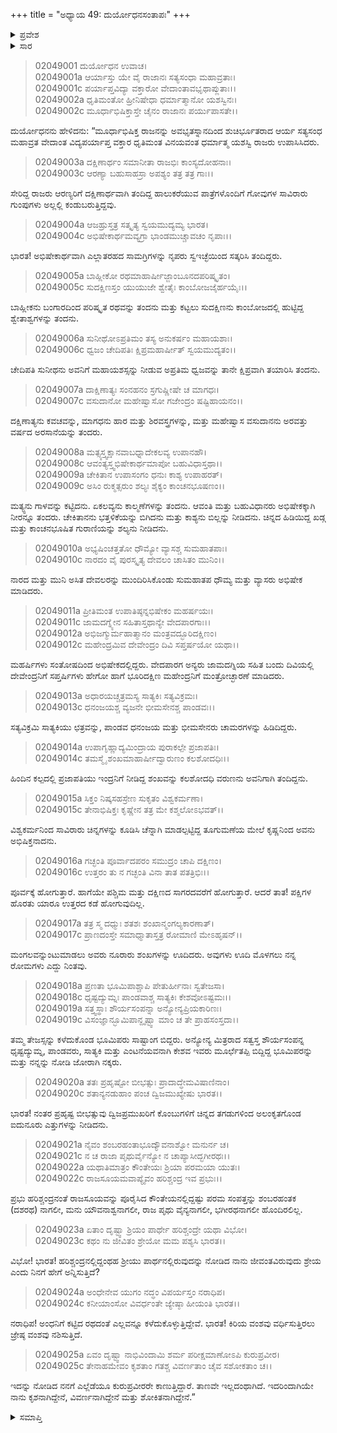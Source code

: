 +++
title = "ಅಧ್ಯಾಯ 49: ದುರ್ಯೋಧನಸಂತಾಪಃ"
+++

<details><summary>ಪ್ರವೇಶ</summary>


।।   ಓಂ ಓಂ ನಮೋ ನಾರಾಯಣಾಯ।।   ಶ್ರೀ ವೇದವ್ಯಾಸಾಯ ನಮಃ ।।

ಶ್ರೀ ಕೃಷ್ಣದ್ವೈಪಾಯನ ವೇದವ್ಯಾಸ ವಿರಚಿತ  

**ಶ್ರೀ ಮಹಾಭಾರತ**

**ಸಭಾ ಪರ್ವ**

**ದ್ಯೂತ ಪರ್ವ**

**ಅಧ್ಯಾಯ 49**

</details>


<details><summary>ಸಾರ</summary>

“ಕಿರಿಯ ವಂಶವು ವರ್ಧಿಸುತ್ತಿರಲು ಜ್ರೇಷ್ಠ ವಂಶವು ನಶಿಸುತ್ತಿದೆ” ಎಂದು ಪಾಂಡವರ ಯಾಗದ ವೈಭವವನ್ನು ದುರ್ಯೋಧನನು ವರ್ಣಿಸಿ ಅಸೂಯೆ ಪಡುವುದು (1-25).

</details>


> 02049001 ದುರ್ಯೋಧನ ಉವಾಚ।  
02049001a ಆರ್ಯಾಸ್ತು ಯೇ ವೈ ರಾಜಾನಃ ಸತ್ಯಸಂಧಾ ಮಹಾವ್ರತಾಃ।  
02049001c ಪರ್ಯಾಪ್ತವಿದ್ಯಾ ವಕ್ತಾರೋ ವೇದಾಂತಾವಭೃಥಾಪ್ಲುತಾಃ।।  
02049002a ಧೃತಿಮಂತೋ ಹ್ರೀನಿಷೇಧಾ ಧರ್ಮಾತ್ಮಾನೋ ಯಶಸ್ವಿನಃ।  
02049002c ಮೂರ್ಧಾಭಿಷಿಕ್ತಾಸ್ತೇ ಚೈನಂ ರಾಜಾನಃ ಪರ್ಯುಪಾಸತೇ।।

ದುರ್ಯೋಧನನು ಹೇಳಿದನು: “ಮೂರ್ಧಾಭಿಷಿಕ್ತ ರಾಜನನ್ನು ಅವಭೃತಸ್ನಾನದಿಂದ ಶುಚಿರ್ಭೂತರಾದ ಆರ್ಯ ಸತ್ಯಸಂಧ ಮಹಾವ್ರತ ವೇದಾಂತ ವಿದ್ಯಪರ್ಯಾಪ್ತ ವಕ್ತಾರ ಧೃತಿಮಂತ ವಿನಯವಂತ ಧರ್ಮಾತ್ಮ ಯಶಸ್ವಿ ರಾಜರು ಉಪಾಸಿಸಿದರು.

> 02049003a ದಕ್ಷಿಣಾರ್ಥಂ ಸಮಾನೀತಾ ರಾಜಭಿಃ ಕಾಂಸ್ಯದೋಹನಾಃ।  
02049003c ಆರಣ್ಯಾ ಬಹುಸಾಹಸ್ರಾ ಅಪಶ್ಯಂ ತತ್ರ ತತ್ರ ಗಾಃ।।

ಸೇರಿದ್ದ ರಾಜರು ಆರಣ್ಯರಿಗೆ ದಕ್ಷಿಣಾರ್ಥವಾಗಿ ತಂದಿದ್ದ ಹಾಲುಕರೆಯುವ ಪಾತ್ರೆಗಳೊಂದಿಗೆ ಗೋವುಗಳ ಸಾವಿರಾರು ಗುಂಪುಗಳು ಅಲ್ಲಲ್ಲಿ ಕಂಡುಬರುತ್ತಿದ್ದವು.

> 02049004a ಆಜಹ್ರುಸ್ತತ್ರ ಸತ್ಕೃತ್ಯ ಸ್ವಯಮುದ್ಯಮ್ಯ ಭಾರತ।  
02049004c ಅಭಿಷೇಕಾರ್ಥಮವ್ಯಗ್ರಾ ಭಾಂಡಮುಚ್ಚಾವಚಂ ನೃಪಾಃ।।

ಭಾರತ! ಅಭಿಷೇಕಾರ್ಥವಾಗಿ ಎಲ್ಲಾತರಹದ ಸಾಮಗ್ರಿಗಳನ್ನು ನೃಪರು ಸ್ವ‌ಇಚ್ಛೆಯಿಂದ ಸತ್ಕರಿಸಿ ತಂದಿದ್ದರು.

> 02049005a ಬಾಹ್ಲೀಕೋ ರಥಮಾಹಾರ್ಷೀಜ್ಜಾಂಬೂನದಪರಿಷ್ಕೃತಂ।  
02049005c ಸುದಕ್ಷಿಣಸ್ತಂ ಯುಯುಜೇ ಶ್ವೇತೈಃ ಕಾಂಬೋಜಜೈರ್ಹಯೈಃ।।

ಬಾಹ್ಲೀಕನು ಬಂಗಾರದಿಂದ ಪರಿಷ್ಕೃತ ರಥವನ್ನು ತಂದನು ಮತ್ತು ಕಟ್ಟಲು ಸುದಕ್ಷಿಣನು ಕಾಂಬೋಜದಲ್ಲಿ ಹುಟ್ಟಿದ್ದ ಶ್ವೇತಾಶ್ವಗಳನ್ನು ತಂದನು.

> 02049006a ಸುನೀಥೋಽಪ್ರತಿಮಂ ತಸ್ಯ ಅನುಕರ್ಷಂ ಮಹಾಯಶಾಃ।  
02049006c ಧ್ವಜಂ ಚೇದಿಪತಿಃ ಕ್ಷಿಪ್ರಮಹಾರ್ಷೀತ್ ಸ್ವಯಮುದ್ಯತಂ।।

ಚೇದಿಪತಿ ಸುನೀಥನು ಅವನಿಗೆ ಮಹಾಯಶಸ್ಸನ್ನು ನೀಡುವ ಅಪ್ರತಿಮ ಧ್ವಜವನ್ನು ತಾನೇ ಕ್ಷಿಪ್ರವಾಗಿ ತಯಾರಿಸಿ ತಂದನು.

> 02049007a ದಾಕ್ಷಿಣಾತ್ಯಃ ಸಂನಹನಂ ಸ್ರಗುಷ್ಣೀಷೇ ಚ ಮಾಗಧಃ।   
02049007c ವಸುದಾನೋ ಮಹೇಷ್ವಾಸೋ ಗಜೇಂದ್ರಂ ಷಷ್ಟಿಹಾಯನಂ।।

ದಕ್ಷಿಣಾತ್ಯನು ಕವಚವನ್ನು, ಮಾಗಧನು ಹಾರ ಮತ್ತು ಶಿರವಸ್ತ್ರಗಳನ್ನು, ಮತ್ತು ಮಹೇಷ್ವಾಸ ವಸುದಾನನು ಅರವತ್ತು ವರ್ಷದ ಅರಸಾನೆಯನ್ನು ತಂದರು.

> 02049008a ಮತ್ಸ್ಯಸ್ತ್ವಕ್ಷಾನವಾಬಧ್ನಾದೇಕಲವ್ಯ ಉಪಾನಹೌ।  
02049008c ಆವಂತ್ಯಸ್ತ್ವಭಿಷೇಕಾರ್ಥಮಾಪೋ ಬಹುವಿಧಾಸ್ತಥಾ।।  
02049009a ಚೇಕಿತಾನ ಉಪಾಸಂಗಂ ಧನುಃ ಕಾಶ್ಯ ಉಪಾಹರತ್।  
02049009c ಅಸಿಂ ರುಕ್ಮತ್ಸರುಂ ಶಲ್ಯಃ ಶೈಕ್ಯಂ ಕಾಂಚನಭೂಷಣಂ।।

ಮತ್ಯ್ಸನು ಗಾಳವನ್ನು ಕಟ್ಟಿದನು. ಏಕಲವ್ಯನು ಕಾಲ್ಮಣೆಗಳನ್ನು ತಂದನು. ಆವಂತಿ ಮತ್ತು ಬಹುವಿಧಾನರು ಅಭಿಷೇಕಕ್ಕಾಗಿ ನೀರನ್ನೂ ತಂದರು. ಚೇಕಿತಾನನು ಭತ್ತಳಿಕೆಯನ್ನು ಬಿಗಿದನು ಮತ್ತು ಕಾಶ್ಯನು ಬಿಲ್ಲನ್ನು ನೀಡಿದನು. ಚಿನ್ನದ ಹಿಡಿಯಿದ್ದ ಖಡ್ಗ ಮತ್ತು ಕಾಂಚನಭೂಷಿತ ಗುರಾಣಿಯನ್ನು ಶಲ್ಯನು ನೀಡಿದನು.

> 02049010a ಅಭ್ಯಷಿಂಚತ್ತತೋ ಧೌಮ್ಯೋ ವ್ಯಾಸಶ್ಚ ಸುಮಹಾತಪಾಃ।  
02049010c ನಾರದಂ ವೈ ಪುರಸ್ಕೃತ್ಯ ದೇವಲಂ ಚಾಸಿತಂ ಮುನಿಂ।।

ನಾರದ ಮತ್ತು ಮುನಿ ಅಸಿತ ದೇವಲರನ್ನು ಮುಂದಿರಿಸಿಕೊಂಡು ಸುಮಹಾತಪ ಧೌಮ್ಯ ಮತ್ತು ವ್ಯಾಸರು ಅಭಿಷೇಕ ಮಾಡಿದರು.

> 02049011a ಪ್ರೀತಿಮಂತ ಉಪಾತಿಷ್ಠನ್ನಭಿಷೇಕಂ ಮಹರ್ಷಯಃ।   
02049011c ಜಾಮದಗ್ನ್ಯೇನ ಸಹಿತಾಸ್ತಥಾನ್ಯೇ ವೇದಪಾರಗಾಃ।।  
02049012a ಅಭಿಜಗ್ಮುರ್ಮಹಾತ್ಮಾನಂ ಮಂತ್ರವದ್ಭೂರಿದಕ್ಷಿಣಂ।  
02049012c ಮಹೇಂದ್ರಮಿವ ದೇವೇಂದ್ರಂ ದಿವಿ ಸಪ್ತರ್ಷಯೋ ಯಥಾ।।

ಮಹರ್ಷಿಗಳು ಸಂತೋಷದಿಂದ ಅಭಿಷೇಕದಲ್ಲಿದ್ದರು. ವೇದಪಾರಗ ಅನ್ಯರು ಜಾಮದಗ್ನಿಯ ಸಹಿತ ಬಂದು ದಿವಿಯಲ್ಲಿ ದೇವೇಂದ್ರನಿಗೆ ಸಪ್ತರ್ಷಿಗಳು ಹೇಗೋ ಹಾಗೆ ಭೂರಿದಕ್ಷಿಣ ಮಹೇಂದ್ರನಿಗೆ ಮಂತ್ರೋಚ್ಛಾರಣೆ ಮಾಡಿದರು.

> 02049013a ಅಧಾರಯಚ್ಚತ್ರಮಸ್ಯ ಸಾತ್ಯಕಿಃ ಸತ್ಯವಿಕ್ರಮಃ।  
02049013c ಧನಂಜಯಶ್ಚ ವ್ಯಜನೇ ಭೀಮಸೇನಶ್ಚ ಪಾಂಡವಃ।।

ಸತ್ಯವಿಕ್ರಮಿ ಸಾತ್ಯಕಿಯು ಛತ್ರವನ್ನು, ಪಾಂಡವ ಧನಂಜಯ ಮತ್ತು ಭೀಮಸೇನರು ಚಾಮರಗಳನ್ನು ಹಿಡಿದಿದ್ದರು.

> 02049014a ಉಪಾಗೃಹ್ಣಾದ್ಯಮಿಂದ್ರಾಯ ಪುರಾಕಲ್ಪೇ ಪ್ರಜಾಪತಿಃ।   
02049014c ತಮಸ್ಮೈ ಶಂಖಮಾಹಾರ್ಷೀದ್ವಾರುಣಂ ಕಲಶೋದಧಿಃ।।

ಹಿಂದಿನ ಕಲ್ಪದಲ್ಲಿ ಪ್ರಜಾಪತಿಯು ಇಂದ್ರನಿಗೆ ನೀಡಿದ್ದ ಶಂಖವನ್ನು ಕಲಶೋದಧಿ ವರುಣನು ಅವನಿಗಾಗಿ ತಂದಿದ್ದನು.

> 02049015a ಸಿಕ್ತಂ ನಿಷ್ಕಸಹಸ್ರೇಣ ಸುಕೃತಂ ವಿಶ್ವಕರ್ಮಣಾ।  
02049015c ತೇನಾಭಿಷಿಕ್ತಃ ಕೃಷ್ಣೇನ ತತ್ರ ಮೇ ಕಶ್ಮಲೋಽಭವತ್।।

ವಿಶ್ವಕರ್ಮನಿಂದ ಸಾವಿರಾರು ಚಿನ್ನಗಳನ್ನು ಕೂಡಿಸಿ ಚೆನ್ನಾಗಿ ಮಾಡಲ್ಪಟ್ಟಿದ್ದ ತೂಗುಮಣೆಯ ಮೇಲೆ ಕೃಷ್ಣನಿಂದ ಅವನು ಅಭಿಷಿಕ್ತನಾದನು.

> 02049016a ಗಚ್ಛಂತಿ ಪೂರ್ವಾದಪರಂ ಸಮುದ್ರಂ ಚಾಪಿ ದಕ್ಷಿಣಂ।  
02049016c ಉತ್ತರಂ ತು ನ ಗಚ್ಛಂತಿ ವಿನಾ ತಾತ ಪತತ್ರಿಭಿಃ।।

ಪೂರ್ವಕ್ಕೆ ಹೋಗುತ್ತಾರೆ. ಹಾಗೆಯೇ ಪಶ್ಚಿಮ ಮತ್ತು ದಕ್ಷಿಣದ ಸಾಗರದವರೆಗೆ ಹೋಗುತ್ತಾರೆ. ಆದರೆ ತಾತ! ಪಕ್ಷಿಗಳ ಹೊರತು ಯಾರೂ ಉತ್ತರದ ಕಡೆ ಹೋಗುವುದಿಲ್ಲ.

> 02049017a ತತ್ರ ಸ್ಮ ದಧ್ಮುಃ ಶತಶಃ ಶಂಖಾನ್ಮಂಗಲ್ಯಕಾರಣಾತ್।   
02049017c ಪ್ರಾಣದಂಸ್ತೇ ಸಮಾಧ್ಮಾತಾಸ್ತತ್ರ ರೋಮಾಣಿ ಮೇಽಹೃಷನ್।।

ಮಂಗಲವನ್ನುಂಟುಮಾಡಲು ಅವರು ನೂರಾರು ಶಂಖಗಳನ್ನು ಊದಿದರು. ಅವುಗಳು ಊದಿ ಮೊಳಗಲು ನನ್ನ ರೋಮಗಳು ಎದ್ದು ನಿಂತವು.

> 02049018a ಪ್ರಣತಾ ಭೂಮಿಪಾಶ್ಚಾಪಿ ಪೇತುರ್ಹೀನಾಃ ಸ್ವತೇಜಸಾ।  
02049018c ಧೃಷ್ಟದ್ಯುಮ್ನಃ ಪಾಂಡವಾಶ್ಚ ಸಾತ್ಯಕಿಃ ಕೇಶವೋಽಷ್ಟಮಃ।।  
02049019a ಸತ್ತ್ವಸ್ಥಾಃ ಶೌರ್ಯಸಂಪನ್ನಾ ಅನ್ಯೋನ್ಯಪ್ರಿಯಕಾರಿಣಃ।  
02049019c ವಿಸಂಜ್ಞಾನ್ಭೂಮಿಪಾನ್ದೃಷ್ಟ್ವಾ ಮಾಂ ಚ ತೇ ಪ್ರಾಹಸಂಸ್ತದಾ।।

ತಮ್ಮ ತೇಜಸ್ಸನ್ನು ಕಳೆದುಕೊಂಡ ಭೂಮಿಪರು ಸಾಷ್ಟಾಂಗ ಬಿದ್ದರು. ಅನ್ಯೋನ್ಯ ಮಿತ್ರರಾದ ಸತ್ವಸ್ತ ಶೌರ್ಯಸಂಪನ್ನ ಧೃಷ್ಟದ್ಯುಮ್ನ, ಪಾಂಡವರು, ಸಾತ್ಯಕಿ ಮತ್ತು ಎಂಟನೆಯವನಾಗಿ ಕೇಶವ ಇವರು ಮೂರ್ಛೆತಪ್ಪಿ ಬಿದ್ದಿದ್ದ ಭೂಮಿಪರನ್ನು ಮತ್ತು ನನ್ನನ್ನು ನೋಡಿ ಜೋರಾಗಿ ನಕ್ಕರು.

> 02049020a ತತಃ ಪ್ರಹೃಷ್ಟೋ ಬೀಭತ್ಸುಃ ಪ್ರಾದಾದ್ಧೇಮವಿಷಾಣಿನಾಂ।  
02049020c ಶತಾನ್ಯನಡುಹಾಂ ಪಂಚ ದ್ವಿಜಮುಖ್ಯೇಷು ಭಾರತ।।

ಭಾರತ! ನಂತರ ಪ್ರಹೃಷ್ಟ ಬೀಭತ್ಸುವು ದ್ವಿಜಪ್ರಮುಖರಿಗೆ ಕೊಂಬುಗಳಿಗೆ ಚಿನ್ನದ ತಗಡುಗಳಿಂದ ಅಲಂಕೃತಗೊಂಡ ಐದುನೂರು ಎತ್ತುಗಳನ್ನು ನೀಡಿದನು.

> 02049021a ನೈವಂ ಶಂಬರಹಂತಾಭೂದ್ಯೌವನಾಶ್ವೋ ಮನುರ್ನ ಚ।  
02049021c ನ ಚ ರಾಜಾ ಪೃಥುರ್ವೈನ್ಯೋ ನ ಚಾಪ್ಯಾಸೀದ್ಭಗೀರಥಃ।।  
02049022a ಯಥಾತಿಮಾತ್ರಂ ಕೌಂತೇಯಃ ಶ್ರಿಯಾ ಪರಮಯಾ ಯುತಃ।  
02049022c ರಾಜಸೂಯಮವಾಪ್ಯೈವಂ ಹರಿಶ್ಚಂದ್ರ ಇವ ಪ್ರಭುಃ।।

ಪ್ರಭು ಹರಿಶ್ಚಂದ್ರನಂತೆ ರಾಜಸೂಯವನ್ನು ಪೂರೈಸಿದ ಕೌಂತೇಯನಲ್ಲಿದ್ದಷ್ಟು ಪರಮ ಸಂಪತ್ತನ್ನು ಶಂಬರಹಂತಕ (ದಶರಥ) ನಾಗಲೀ, ಮನು ಯೌವನಾಶ್ವನಾಗಲೀ, ರಾಜ ಪೃಥು ವೈನ್ಯನಾಗಲೀ, ಭಗೀರಥನಾಗಲೀ ಹೊಂದಿರಲಿಲ್ಲ.

> 02049023a ಏತಾಂ ದೃಷ್ಟ್ವಾ ಶ್ರಿಯಂ ಪಾರ್ಥೇ ಹರಿಶ್ಚಂದ್ರೇ ಯಥಾ ವಿಭೋ।  
02049023c ಕಥಂ ನು ಜೀವಿತಂ ಶ್ರೇಯೋ ಮಮ ಪಶ್ಯಸಿ ಭಾರತ।।

ವಿಭೋ! ಭಾರತ! ಹರಿಶ್ಚಂದ್ರನಲ್ಲಿದ್ದಂಥಹ ಶ್ರೀಯು ಪಾರ್ಥನಲ್ಲಿರುವುದನ್ನು ನೋಡಿದ ನಾನು ಜೀವಂತವಿರುವುದು ಶ್ರೇಯ ಎಂದು ನಿನಗೆ ಹೇಗೆ ಅನ್ನಿಸುತ್ತಿದೆ?

> 02049024a ಅಂಧೇನೇವ ಯುಗಂ ನದ್ಧಂ ವಿಪರ್ಯಸ್ತಂ ನರಾಧಿಪ।  
02049024c ಕನೀಯಾಂಸೋ ವಿವರ್ಧಂತೇ ಜ್ಯೇಷ್ಠಾ ಹೀಯಂತಿ ಭಾರತ।।

ನರಾಧಿಪ! ಅಂಧನಿಗೆ ಕಟ್ಟಿದ ರಥದಂತೆ ಎಲ್ಲವನ್ನೂ ಕಳೆದುಕೊಳ್ಳುತ್ತಿದ್ದೇವೆ. ಭಾರತ! ಕಿರಿಯ ವಂಶವು ವರ್ಧಿಸುತ್ತಿರಲು ಜ್ರೇಷ್ಠ ವಂಶವು ನಶಿಸುತ್ತಿದೆ.

> 02049025a ಏವಂ ದೃಷ್ಟ್ವಾ ನಾಭಿವಿಂದಾಮಿ ಶರ್ಮ
	ಪರೀಕ್ಷಮಾಣೋಽಪಿ ಕುರುಪ್ರವೀರ।  
> 02049025c ತೇನಾಹಮೇವಂ ಕೃಶತಾಂ ಗತಶ್ಚ
	ವಿವರ್ಣತಾಂ ಚೈವ ಸಶೋಕತಾಂ ಚ।।  

ಇದನ್ನು ನೋಡಿದ ನನಗೆ ಎಲ್ಲೆಡೆಯೂ ಕುರುಪ್ರವೀರರೇ ಕಾಣುತ್ತಿದ್ದಾರೆ. ತಾಣವೇ ಇಲ್ಲದಂಥಾಗಿದೆ. ಇದರಿಂದಾಗಿಯೇ ನಾನು ಕೃಶನಾಗಿದ್ದೇನೆ, ವಿವರ್ಣನಾಗಿದ್ದೇನೆ ಮತ್ತು ಶೋಕಿತನಾಗಿದ್ದೇನೆ.”

<details><summary>ಸಮಾಪ್ತಿ</summary>


ಇತಿ ಶ್ರೀ ಮಹಾಭಾರತೇ ಸಭಾಪರ್ವಣಿ ದ್ಯೂತಪರ್ವಣಿ ದುರ್ಯೋಧನಸಂತಾಪೇ ಏಕೋನಪಂಚಶತ್ತತಮೋಽಧ್ಯಾಯಃ।।  
ಇದು ಶ್ರೀ ಮಹಾಭಾರತದಲ್ಲಿ ಸಭಾಪರ್ವದಲ್ಲಿ ದ್ಯೂತಪರ್ವದಲ್ಲಿ ದುರ್ಯೋಧನಸಂತಾಪ ಎನ್ನುವ ನಲವತ್ತೊಂಭತ್ತನೆಯ ಅಧ್ಯಾಯವು.


</details>

